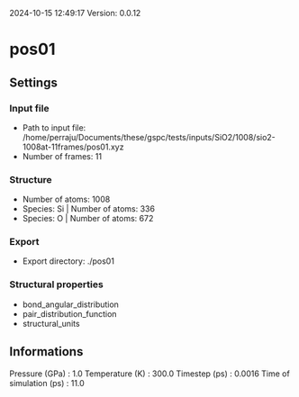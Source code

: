 2024-10-15 12:49:17
Version: 0.0.12
# pos01
## Settings
### Input file
- Path to input file: /home/perraju/Documents/these/gspc/tests/inputs/SiO2/1008/sio2-1008at-11frames/pos01.xyz
- Number of frames: 11
### Structure
- Number of atoms: 1008
- Species: Si | Number of atoms: 336
- Species: O | Number of atoms: 672
### Export
- Export directory: ./pos01
### Structural properties
- bond_angular_distribution
- pair_distribution_function
- structural_units
## Informations
Pressure (GPa) : 1.0
Temperature (K) : 300.0
Timestep (ps) : 0.0016
Time of simulation (ps) : 11.0
